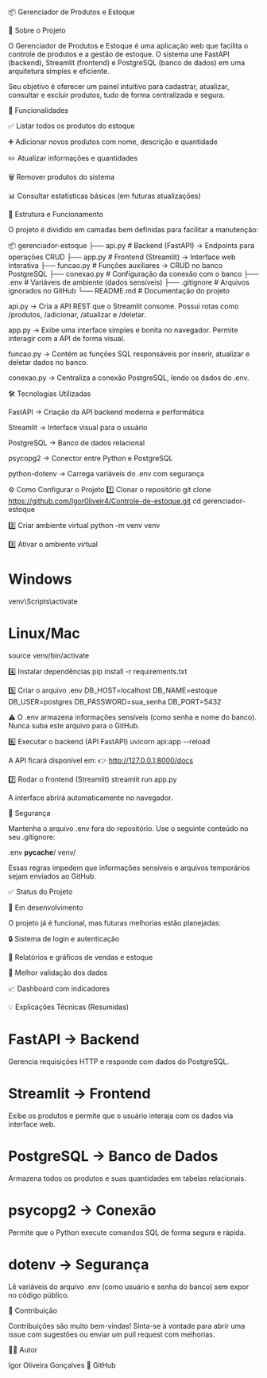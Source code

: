 📦 Gerenciador de Produtos e Estoque










🧾 Sobre o Projeto

O Gerenciador de Produtos e Estoque é uma aplicação web que facilita o controle de produtos e a gestão de estoque.
O sistema une FastAPI (backend), Streamlit (frontend) e PostgreSQL (banco de dados) em uma arquitetura simples e eficiente.

Seu objetivo é oferecer um painel intuitivo para cadastrar, atualizar, consultar e excluir produtos, tudo de forma centralizada e segura.

🚀 Funcionalidades

✅ Listar todos os produtos do estoque

➕ Adicionar novos produtos com nome, descrição e quantidade

✏️ Atualizar informações e quantidades

🗑️ Remover produtos do sistema

📊 Consultar estatísticas básicas (em futuras atualizações)

🧠 Estrutura e Funcionamento

O projeto é dividido em camadas bem definidas para facilitar a manutenção:

📦 gerenciador-estoque
├── api.py           # Backend (FastAPI) → Endpoints para operações CRUD
├── app.py           # Frontend (Streamlit) → Interface web interativa
├── funcao.py        # Funções auxiliares → CRUD no banco PostgreSQL
├── conexao.py       # Configuração da conexão com o banco
├── .env             # Variáveis de ambiente (dados sensíveis)
├── .gitignore       # Arquivos ignorados no GitHub
└── README.md        # Documentação do projeto


api.py → Cria a API REST que o Streamlit consome.
Possui rotas como /produtos, /adicionar, /atualizar e /deletar.

app.py → Exibe uma interface simples e bonita no navegador.
Permite interagir com a API de forma visual.

funcao.py → Contém as funções SQL responsáveis por inserir, atualizar e deletar dados no banco.

conexao.py → Centraliza a conexão PostgreSQL, lendo os dados do .env.

🛠️ Tecnologias Utilizadas

FastAPI
 → Criação da API backend moderna e performática

Streamlit
 → Interface visual para o usuário

PostgreSQL
 → Banco de dados relacional

psycopg2
 → Conector entre Python e PostgreSQL

python-dotenv
 → Carrega variáveis do .env com segurança

⚙️ Como Configurar o Projeto
1️⃣ Clonar o repositório
git clone https://github.com/Igor0liveir4/Controle-de-estoque.git
cd gerenciador-estoque

2️⃣ Criar ambiente virtual
python -m venv venv

3️⃣ Ativar o ambiente virtual
# Windows
venv\Scripts\activate

# Linux/Mac
source venv/bin/activate

4️⃣ Instalar dependências
pip install -r requirements.txt

5️⃣ Criar o arquivo .env
DB_HOST=localhost
DB_NAME=estoque
DB_USER=postgres
DB_PASSWORD=sua_senha
DB_PORT=5432


⚠️ O .env armazena informações sensíveis (como senha e nome do banco).
Nunca suba este arquivo para o GitHub.

6️⃣ Executar o backend (API FastAPI)
uvicorn api:app --reload


A API ficará disponível em:
👉 http://127.0.0.1:8000/docs

7️⃣ Rodar o frontend (Streamlit)
streamlit run app.py


A interface abrirá automaticamente no navegador.

🔐 Segurança

Mantenha o arquivo .env fora do repositório.
Use o seguinte conteúdo no seu .gitignore:

.env
__pycache__/
venv/


Essas regras impedem que informações sensíveis e arquivos temporários sejam enviados ao GitHub.

✅ Status do Projeto

🧩 Em desenvolvimento

O projeto já é funcional, mas futuras melhorias estão planejadas:

🔒 Sistema de login e autenticação

🧮 Relatórios e gráficos de vendas e estoque

🧠 Melhor validação dos dados

📈 Dashboard com indicadores

💡 Explicações Técnicas (Resumidas)
# FastAPI → Backend
Gerencia requisições HTTP e responde com dados do PostgreSQL.

# Streamlit → Frontend
Exibe os produtos e permite que o usuário interaja com os dados via interface web.

# PostgreSQL → Banco de Dados
Armazena todos os produtos e suas quantidades em tabelas relacionais.

# psycopg2 → Conexão
Permite que o Python execute comandos SQL de forma segura e rápida.

# dotenv → Segurança
Lê variáveis do arquivo .env (como usuário e senha do banco) sem expor no código público.

🤝 Contribuição

Contribuições são muito bem-vindas!
Sinta-se à vontade para abrir uma issue com sugestões ou enviar um pull request com melhorias.

👨‍💻 Autor

Igor Oliveira Gonçalves
📧 GitHub